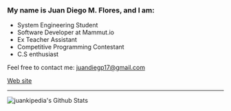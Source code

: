 ### My name is Juan Diego M. Flores, and I am:

- System Engineering Student
- Software Developer at Mammut.io
- Ex Teacher Assistant
- Competitive Programming Contestant
- C.S enthusiast 

Feel free to contact me: juandiegp17@gmail.com

[Web site](https://juankipedia.github.io)

---
<img align="left" alt="juankipedia's Github Stats" src="https://github-readme-stats.vercel.app/api?username=juankipedia&show_icons=true&hide_border=true"/>
